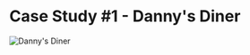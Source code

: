 # Case Study #1 - Danny's Diner
![Danny's Diner](https://8weeksqlchallenge.com/images/case-study-designs/1.png)

